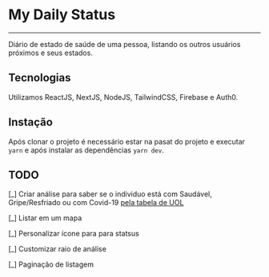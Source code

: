 # My Daily Status
-----------------

Diário de estado de saúde de uma pessoa, listando os outros usuários próximos e seus estados.

## Tecnologias
Utilizamos ReactJS, NextJS, NodeJS, TailwindCSS, Firebase e Auth0.


## Instação
Após clonar o projeto é necessário estar na pasat do projeto e executar `yarn` e após instalar as dependências `yarn dev`.

## TODO
 [_]   Criar análise para saber se o individuo está com Saudável, Gripe/Resfriado ou com Covid-19 [pela tabela de UOL](https://www.uol.com.br/vivabem/noticias/redacao/2020/03/13/como-diferenciar-coronavirus-de-gripe-e-resfriado.htm) 

 [_]   Listar em um mapa
 
 [_]   Personalizar ícone para para statsus
 
 [_]   Customizar raio de análise
 
 [_]   Paginação de listagem
